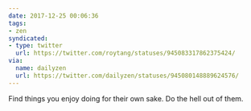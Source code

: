 ```yaml
---
date: 2017-12-25 00:06:36
tags:
- zen
syndicated:
- type: twitter
  url: https://twitter.com/roytang/statuses/945083317862375424/
via:
  name: dailyzen
  url: https://twitter.com/dailyzen/statuses/945080148889624576/
---
```


Find things you enjoy doing for their own sake. Do the hell out of them.